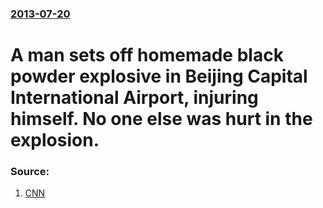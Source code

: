 ### [2013-07-20](/news/2013/07/20/index.md)

# A man sets off homemade black powder explosive in Beijing Capital International Airport, injuring himself. No one else was hurt in the explosion. 




### Source:

1. [CNN](http://edition.cnn.com/2013/07/20/world/asia/china-airport-explosion/index.html?hpt=hp_t1)
